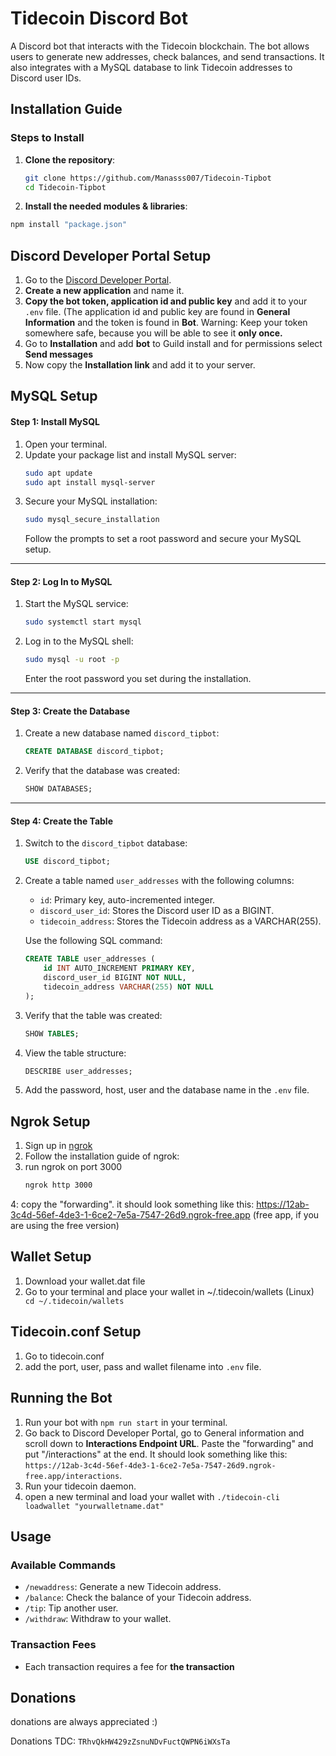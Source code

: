 
# Tidecoin Discord Bot

A Discord bot that interacts with the Tidecoin blockchain. The bot allows users to generate new addresses, check balances, and send transactions. It also integrates with a MySQL database to link Tidecoin addresses to Discord user IDs.

## Installation Guide


### Steps to Install

1. **Clone the repository**:
    ```bash
    git clone https://github.com/Manasss007/Tidecoin-Tipbot
    cd Tidecoin-Tipbot
    ```

2. **Install the needed modules & libraries**:
```bash
npm install "package.json"
```

## Discord Developer Portal Setup

1. Go to the [Discord Developer Portal](https://discord.com/developers/applications).
2. **Create a new application** and name it.
3. **Copy the bot token, application id and public key** and add it to your `.env` file. (The application id and public key are found in **General Information** and the token is found in **Bot**. Warning: Keep your token somewhere safe, because you will be able to see it **only once.**
4. Go to **Installation** and add **bot** to Guild install and for permissions select **Send messages**
5. Now copy the **Installation link** and add it to your server.

## MySQL Setup 

#### Step 1: Install MySQL
1. Open your terminal.
2. Update your package list and install MySQL server:
   ```bash
   sudo apt update
   sudo apt install mysql-server
   ```
3. Secure your MySQL installation:
   ```bash
   sudo mysql_secure_installation
   ```
   Follow the prompts to set a root password and secure your MySQL setup.

---

#### Step 2: Log In to MySQL
1. Start the MySQL service:
   ```bash
   sudo systemctl start mysql
   ```
2. Log in to the MySQL shell:
   ```bash
   sudo mysql -u root -p
   ```
   Enter the root password you set during the installation.

---

#### Step 3: Create the Database
1. Create a new database named `discord_tipbot`:
   ```sql
   CREATE DATABASE discord_tipbot;
   ```
2. Verify that the database was created:
   ```sql
   SHOW DATABASES;
   ```

---

#### Step 4: Create the Table
1. Switch to the `discord_tipbot` database:
   ```sql
   USE discord_tipbot;
   ```
2. Create a table named `user_addresses` with the following columns:
   - `id`: Primary key, auto-incremented integer.
   - `discord_user_id`: Stores the Discord user ID as a BIGINT.
   - `tidecoin_address`: Stores the Tidecoin address as a VARCHAR(255).

   Use the following SQL command:
   ```sql
   CREATE TABLE user_addresses (
       id INT AUTO_INCREMENT PRIMARY KEY,
       discord_user_id BIGINT NOT NULL,
       tidecoin_address VARCHAR(255) NOT NULL
   );
   ```
3. Verify that the table was created:
   ```sql
   SHOW TABLES;
   ```
4. View the table structure:
   ```sql
   DESCRIBE user_addresses;

5. Add the password, host, user and the database name in the `.env` file.
   

## Ngrok Setup

1. Sign up in [ngrok](https://ngrok.com/) 
2. Follow the installation guide of ngrok:
3. run ngrok on port 3000
    ```bash
    ngrok http 3000
    ```
4: copy the "forwarding". it should look something like this: https://12ab-3c4d-56ef-4de3-1-6ce2-7e5a-7547-26d9.ngrok-free.app (free app, if you are using the free version)


## Wallet Setup
1. Download your wallet.dat file
2. Go to your terminal and place your wallet in ~/.tidecoin/wallets (Linux) `` cd ~/.tidecoin/wallets``

## Tidecoin.conf Setup
1. Go to tidecoin.conf
2. add the port, user, pass and wallet filename into `.env` file.



## Running the Bot

1. Run your bot with `npm run start` in your terminal.
2. Go back to Discord Developer Portal, go to General information and scroll down to **Interactions Endpoint URL**. Paste the "forwarding" and put "/interactions" at the end. It should look something like this: ``https://12ab-3c4d-56ef-4de3-1-6ce2-7e5a-7547-26d9.ngrok-free.app/interactions``.
3. Run your tidecoin daemon.
4. open a new terminal and load your wallet with ``./tidecoin-cli loadwallet "yourwalletname.dat" ``

## Usage

### Available Commands

- `/newaddress`: Generate a new Tidecoin address.
- `/balance`: Check the balance of your Tidecoin address.
- `/tip`: Tip another user.
- `/withdraw`: Withdraw to your wallet.

### Transaction Fees

- Each transaction requires a fee for **the transaction**

## Donations
donations are always appreciated :)

Donations TDC: `TRhvQkHW429zZsnuNDvFuctQWPN6iWXsTa`



